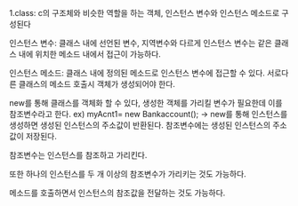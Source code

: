 1.class: c의 구조체와 비슷한 역할을 하는 객체, 인스턴스 변수와 인스턴스 메소드로 구성된다

  인스턴스 변수: 클래스 내에 선언된 변수, 지역변수와 다르게 인스턴스 변수는 같은 클래스 내에 위치한 메소드 내에서 접근이 가능하다. 

  인스턴스 메소드: 클래스 내에 정의된 메소드로 인스턴스 변수에 접근할 수 있다. 서로다른 클래스의 메소드 호출시 객체가 생성되어야 한다.

  new를 통해 클래스를 객체화 할 수 있다,  생성한 객체를 가리킬 변수가 필요한데 이를 참조변수라고 한다. ex) myAcnt1= new Bankaccount(); -> new를 통해 인스턴스를 생성하면 생성된 인스턴스의 주소값이 반환된다. 참조변수에는 생성된 인스턴스의 주소값이 저장된다.

  참조변수는 인스턴스를 참조하고 가리킨다. 

  또한 하나의 인스턴스를 두 개 이상의 참조변수가 가리키는 것도 가능하다.

  메소드를 호출하면서 인스턴스의 참조값을 전달하는 것도 가능하다. 

  
  
